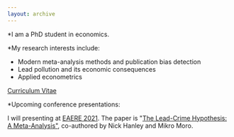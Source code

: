 ```yaml
---
layout: archive
---
```



*I am a PhD student in economics.

*My research interests include:

- Modern meta-analysis methods and publication bias detection
- Lead pollution and its economic consequences
- Applied econometrics

<p><a href="/assets/images/CV_AH_2021.pdf">Curriculum Vitae</a></p>


*Upcoming conference presentations:

I will presenting at [EAERE 2021](http://www.eaere-conferences.org/). The paper is "[The Lead-Crime Hypothesis: A Meta-Analysis"]("/home/assets/images/LeadCrimeMetaAnalysis_20210429.pdf"), co-authored by Nick Hanley and Mikro Moro.



